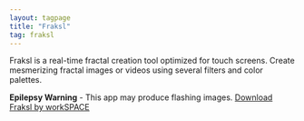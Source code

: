 ```yaml
---
layout: tagpage
title: "Fraksl"
tag: fraksl
---
```


Fraksl is a real-time fractal creation tool optimized for touch screens. Create mesmerizing fractal images or videos using several filters and color palettes.

<strong>Epilepsy Warning</strong> - This app may produce flashing images. [Download Fraksl by workSPACE](https://play.google.com/store/apps/details?id=com.workSPACE.Fraksl)
